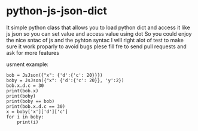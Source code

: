 # python-js-json-dict
It simple python class that allows you to load python dict and access it like js json so you can set value and access value using dot
So you could enjoy the nice sntac of js and the pyhton syntac 
I will right alot of test to make sure it work proparly to avoid bugs
plese fill fre to send pull requests and ask for more features 

usment example:
```
bob = JsJson({"x": {'d':{'c': 20}}})
boby = JsJson({"x": {'d':{'c': 20}}, 'y':2})
bob.x.d.c = 30
print(bob.x)
print(boby)
print(boby == bob)
print(bob.x.d.c == 30)
x = boby['x']['d']['c']
for i in boby:
    print(i)
```
